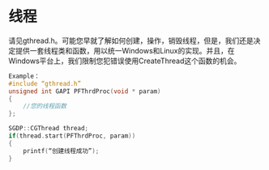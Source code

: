 # 线程

请见gthread.h。可能您早就了解如何创建，操作，销毁线程，但是，我们还是决定提供一套线程类和函数，用以统一Windows和Linux的实现。并且，在Windows平台上，我们限制您犯错误使用CreateThread这个函数的机会。


```cpp
Example：
#include “gthread.h”
unsigned int GAPI PFThrdProc(void * param)
{
    //您的线程函数
};

SGDP::CGThread thread;
if(thread.start(PFThrdProc, param))
{
    printf(“创建线程成功”);
}
```
